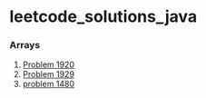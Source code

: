 # leetcode_solutions_java

### Arrays
1. [Problem 1920](https://leetcode.com/problems/build-array-from-permutation/solutions/3673491/java-code-with-time-and-space-complexity-problem-1920/)
2. [Problem 1929](https://leetcode.com/problems/concatenation-of-array/solutions/3673643/java-code-with-time-and-space-complexity/)
3. [problem 1480](https://leetcode.com/problems/running-sum-of-1d-array/solutions/3673660/java-code-time-and-space-complexity/)
